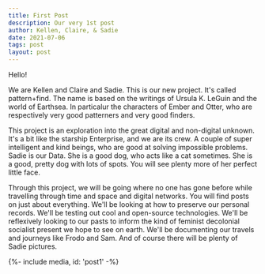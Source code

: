 ```yaml
---
title: First Post
description: Our very 1st post
author: Kellen, Claire, & Sadie
date: 2021-07-06
tags: post
layout: post
---
```


Hello!

We are Kellen and Claire and Sadie. This is our new project. It's called pattern+find. The name is based on the writings of Ursula K. LeGuin and the world of Earthsea.
In particalur the characters of Ember and Otter, who are respectively very good patterners and very good finders.


This project is an exploration into the great digital and non-digital unknown. It's a bit like the starship Enterprise, and we are its crew. A couple of super intelligent
and kind beings, who are good at solving impossible problems. Sadie is our Data. She is a good dog, who acts like a cat sometimes. She is a good, pretty dog with lots of 
spots. You will see plenty more of her perfect little face.

Through this project, we will be going where no one has gone before while travelling through time and space and digital networks. You will find posts on just about everything.
We'll be looking at how to preserve our personal records. We'll be testing out cool and open-source technologies. We'll be reflexively looking to our pasts to inform 
the kind of feminist decolonial socialist present we hope to see on earth. We'll be documenting our travels and journeys like Frodo and Sam. 
And of course there will be plenty of Sadie pictures.

{%- include media, id: 'post1' -%}